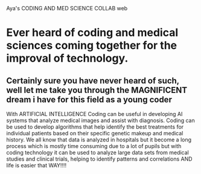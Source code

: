 <!DOCTYPE html>
<html>
  <meta charset="UTF-8">
  <head>
     Aya's CODING AND MED SCIENCE COLLAB web
  </head>
  <body>
    <h1>
      Ever heard of coding and medical sciences coming together for the improval of technology.
    </h1>
    <h2>
      Certainly sure you have never heard of such, well let me take you through the MAGNIFICENT dream i have for this field as a young coder  
    </h2>
    <p>
      With ARTIFICIAL INTELLIGENCE Coding can be useful in developing AI systems that analyze medical images and assist with diagnosis. 
      Coding can be used to develop algorithms that help identify the best treatments for individual patients based on their specific genetic makeup and medical 
      history.
      We all know that data is analyzed in hospitals but it become a long process which is mostly time consuming due to a lot of pupils but with coding technology it 
      can be used 
      to analyze large data sets from medical studies and clinical trials, helping to identify patterns and correlations 
      AND life is easier that WAY!!!!
    </p>
  </body>
</html>
